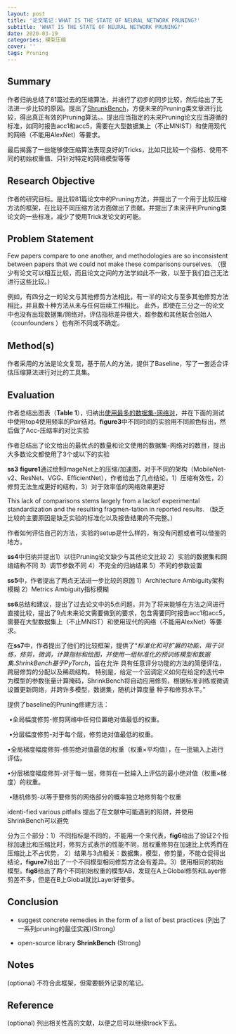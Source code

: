 ```yaml
---
layout: post
title: '论文笔记：WHAT IS THE STATE OF NEURAL NETWORK PRUNING?'
subtitle: 'WHAT IS THE STATE OF NEURAL NETWORK PRUNING?'
date: 2020-03-19
categories: 模型压缩
cover: ''
tags: Pruning
---
```


## Summary

作者归纳总结了81篇过去的压缩算法，并进行了初步的同步比较，然后给出了无法进一步比较的原因。提出了[ShrunkBench](https://github.com/jjgo/shrinkbench)，方便未来的Pruning类文章进行比较，得出真正有效的Pruning算法。。提出应当指定的未来Pruning论文应当遵循的标准，如同时报告acc1和acc5，需要在大型数据集上（不止MNIST）和使用现代的网络（不能用AlexNet）等要求。

最后揭露了一些能够使压缩算法表现良好的Tricks，比如只比较一个指标、使用不同的初始权重值、只针对特定的网络模型等等

## Research Objective

作者的研究目标。是比较81篇论文中的Pruning方法，并提出了一个用于比较压缩方法的框架，在比较不同压缩方法方面做出了贡献。并提出了未来评判Pruning类论文的一些标准，减少了使用Trick发论文的可能。

## Problem Statement

Few papers compare to one another, and methodologies are so inconsistent between papers that we could not make these comparisons ourselves.  （很少有论文可以相互比较，而且论文之间的方法学如此不一致，以至于我们自己无法进行这些比较。）

例如，有四分之一的论文与其他修剪方法相比，有一半的论文与至多其他修剪方法相比，并且数十种方法从未与任何后续工作相比。 此外，即使在三分之一的论文中也没有出现数据集/网络对，评估指标差异很大，超参数和其他联合创始人（counfounders  ）也有所不同或不确定。

## Method(s)

作者采用的方法是论文复现，基于前人的方法，提供了Baseline，写了一套适合评估压缩算法进行对比的工具集。

## Evaluation

作者总结出图表（**Table 1**），归纳出<u>使用最多的数据集-网络对</u>，并在下面的测试中使用top4使用频率的Pair结对。**figure3**中不同时间的实验用不同颜色标出，然后做了Acc-压缩率的对比实验

作者总结出了论文给出的最优点的数量和论文使用的数据集-网络对的数目，提出大多数论文都使用了3个或以下的实验

**ss3** **figure1**通过绘制ImageNet上的压缩/加速图，对于不同的架构（MobileNet-v2、ResNet、VGG、EfficientNet），作者给出了几点结论。1）压缩有效性，2）修剪无法生成更好的结构，3）对于效率低的网络效果更好

 This lack of comparisons stems largely from a lackof experimental standardization and the resulting fragmen-tation in reported results. （缺乏比较的主要原因是缺乏实验的标准化以及报告结果的不完整。）

作者如何评估自己的方法，实验的setup是什么样的，有没有问题或者可以借鉴的地方。

**ss4**中归纳并提出1）以往Pruning论文缺少与其他论文比较 2）实验的数据集和网络结构不同 3）调节参数不同 4）不完全的归纳结果 5）不同的参数设置

**ss5**中，作者提出了两点无法进一步比较的原因 1）Architecture Ambiguity架构模糊 2）Metrics Ambiguity指标模糊

**ss6**总结和建议，提出了过去论文中的5点问题，并为了将来能够在方法之间进行直接比较，提出了9点未来论文需要做到的要求，包含需要同时报告acc1和acc5，需要在大型数据集上（不止MNIST）和使用现代的网络（不能用AlexNet）等要求。

在**ss7**中，作者提出了他们的比较框架，提供了“*标准化和可扩展的功能，用于训练，修剪，微调，计算指标和绘图，并使用一组标准化的预训练模型和数据集.ShrinkBench基于PyTorch*，旨在允许 具有任意评分功能的方法的简便评估，跨层修剪的分配以及稀疏结构。 特别是，给定一个回调定义如何在给定的迭代中为模型的参数张量计算掩码，ShrinkBench将自动应用修剪，根据标准训练或微调设置更新网络，并跨许多模型，数据集，随机计算度量 种子和修剪水平。”

提供了baseline的Pruning修建方法：

​	•全局幅度修剪-修剪网络中任何位置绝对值最低的权重。

​	•分层幅度修剪-对于每个层，修剪绝对值最低的权重。

​	•全局梯度幅度修剪-修剪绝对值最低的权重（权重×平均值），在一批输入上进行评估。

​	•分层梯度幅度修剪-对于每一层，修剪在一批输入上评估的最小绝对值（权重×梯度）的权重。

​	•随机修剪-以等于要修剪的网络部分的概率独立地修剪每个权重

identi-fied various pitfalls 提出了在文献中可能遇到的陷阱，并使用ShrinkBench可以避免

分为三个部分：1）不同指标是不同的，不能用一个来代表，**fig6**给出了验证2个指标加速比和压缩比时，修剪方式表示的性能不同，层权重修剪在加速比上优秀而在压缩比上不占优势， 2）结果与3点相关：数据集，模型，修剪量，不能仓促得出结论，**figure7**给出了一个不同模型相同修剪方法会有差异。3）使用相同的初始模型。**fig8**给出了两个不同初始权重的模型AB，发现在A上Global修剪和Layer修剪差不多，但是在B上Global就比Layer好很多。

## Conclusion

- suggest concrete remedies in the form of a list of best practices (列出了一系列pruning的最佳实践)(Strong)

- open-source library **ShrinkBench** (Strong)



## Notes

(optional) 不符合此框架，但需要额外记录的笔记。



## Reference

(optional) 列出相关性高的文献，以便之后可以继续track下去。